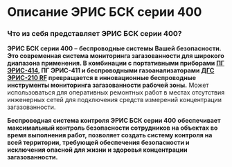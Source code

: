 # Описание ЭРИС БСК серии 400
### Что из себя представляет ЭРИС БСК серии 400?
**ЭРИС БСК серии 400** – **беспроводные системы Вашей безопасности.**  
**Это современная система мониторинга загазованности для широкого диапазона применения. В комбинации с портативными приборами [ПГ ЭРИС-414](http://eriskip.com/ru/product/pg+eris-414), ПГ ЭРИС-411 и беспроводными газоанализаторами [ДГС ЭРИС-210 RF](http://eriskip.com/ru/product/DGS+ERIS-210-RF) превращается в инновационные беспроводные инструменты мониторинга загазованности рабочей зоны.** Может использоваться для оперативных ремонтных работ в местах отсутствия инженерных сетей для подключения средств измерений концентрации загазованности.

**Беспроводная система контроля ЭРИС БСК серии 400** **обеспечивает максимальный контроль безопасности сотрудников на объектах во время выполнения работ, позволяет создать систему контроля на всей территории, требующей обеспечения безопасности и исключения опасной для жизни и здоровья концентрации загазованности.**